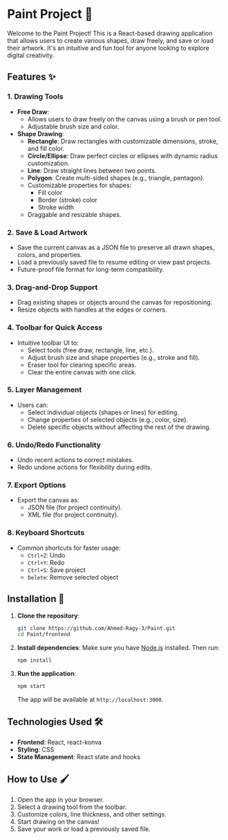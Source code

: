 # Paint Project 🎨

Welcome to the Paint Project! This is a React-based drawing application that allows users to create various shapes, draw freely, and save or load their artwork. It's an intuitive and fun tool for anyone looking to explore digital creativity.

## Features ✨

### 1. **Drawing Tools**
   - **Free Draw**:
     - Allows users to draw freely on the canvas using a brush or pen tool.
     - Adjustable brush size and color.
   - **Shape Drawing**:
     - **Rectangle**: Draw rectangles with customizable dimensions, stroke, and fill color.
     - **Circle/Ellipse**: Draw perfect circles or ellipses with dynamic radius customization.
     - **Line**: Draw straight lines between two points.
     - **Polygon**: Create multi-sided shapes (e.g., triangle, pentagon).
     - Customizable properties for shapes:
       - Fill color
       - Border (stroke) color
       - Stroke width
     - Draggable and resizable shapes.

### 2. **Save & Load Artwork**
   - Save the current canvas as a JSON file to preserve all drawn shapes, colors, and properties.
   - Load a previously saved file to resume editing or view past projects.
   - Future-proof file format for long-term compatibility.

### 3. **Drag-and-Drop Support**
   - Drag existing shapes or objects around the canvas for repositioning.
   - Resize objects with handles at the edges or corners.

### 4. **Toolbar for Quick Access**
   - Intuitive toolbar UI to:
     - Select tools (free draw, rectangle, line, etc.).
     - Adjust brush size and shape properties (e.g., stroke and fill).
     - Eraser tool for clearing specific areas.
     - Clear the entire canvas with one click.

### 5. **Layer Management**
   - Users can:
     - Select individual objects (shapes or lines) for editing.
     - Change properties of selected objects (e.g., color, size).
     - Delete specific objects without affecting the rest of the drawing.

### 6. **Undo/Redo Functionality**
   - Undo recent actions to correct mistakes.
   - Redo undone actions for flexibility during edits.

### 7. **Export Options**
   - Export the canvas as:
     - JSON file (for project continuity).
     - XML file (for project continuity).

### 8. **Keyboard Shortcuts**
   - Common shortcuts for faster usage:
     - `Ctrl+Z`: Undo
     - `Ctrl+Y`: Redo
     - `Ctrl+S`: Save project
     - `Delete`: Remove selected object

## Installation 🚀

1. **Clone the repository**:
   ```bash
   git clone https://github.com/Ahmed-Ragy-3/Paint.git
   cd Paint/frontend
   ```

2. **Install dependencies**:
   Make sure you have [Node.js](https://nodejs.org/) installed. Then run:
   ```bash
   npm install
   ```

3. **Run the application**:
   ```bash
   npm start
   ```
   The app will be available at `http://localhost:3000`.

## Technologies Used 🛠️

- **Frontend**: React, react-konva
- **Styling**: CSS
- **State Management**: React state and hooks

## How to Use 🖌️

1. Open the app in your browser.
2. Select a drawing tool from the toolbar.
3. Customize colors, line thickness, and other settings.
4. Start drawing on the canvas!
5. Save your work or load a previously saved file.
